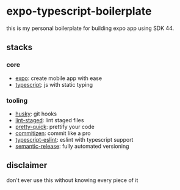 # expo-typescript-boilerplate

this is my personal boilerplate for building expo app using SDK 44.

## stacks

### core

- [expo](https://docs.expo.dev/): create mobile app with ease
- [typescript](https://www.typescriptlang.org/): js with static typing

### tooling

- [husky](https://github.com/typicode/husky): git hooks
- [lint-staged](https://github.com/okonet/lint-staged): lint staged files
- [pretty-quick](https://github.com/azz/pretty-quick): prettify your code
- [commitizen](https://github.com/commitizen/cz-cli): commit like a pro
- [typescript-eslint](https://github.com/typescript-eslint/typescript-eslint): eslint with typescript support
- [semantic-release](https://github.com/semantic-release/semantic-release): fully automated versioning

## disclaimer

don't ever use this without knowing every piece of it
